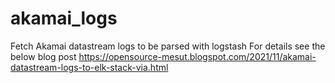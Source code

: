 # akamai_logs

Fetch Akamai datastream logs to be parsed with logstash 
For details see the below blog post
https://opensource-mesut.blogspot.com/2021/11/akamai-datastream-logs-to-elk-stack-via.html
